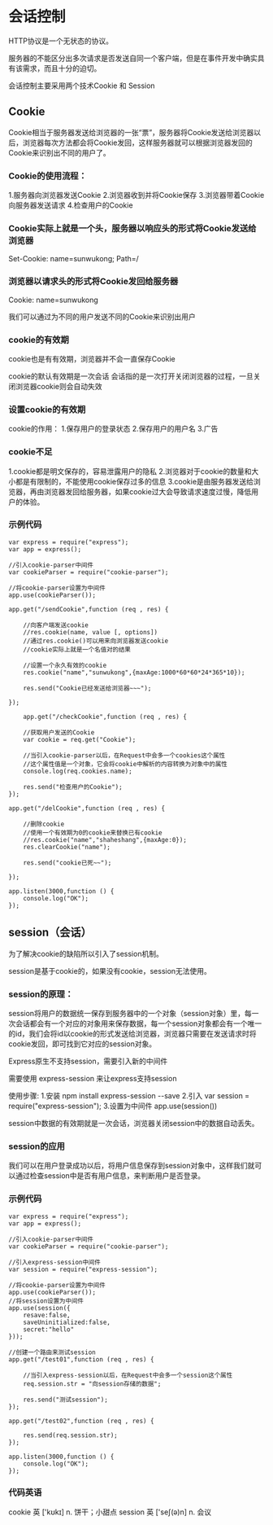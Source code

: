 # 会话控制 #

HTTP协议是一个无状态的协议。
    
服务器的不能区分出多次请求是否发送自同一个客户端，但是在事件开发中确实具有该需求，而且十分的迫切。
    
会话控制主要采用两个技术Cookie 和 Session
    
    
## Cookie ##

Cookie相当于服务器发送给浏览器的一张“票”，服务器将Cookie发送给浏览器以后，浏览器每次方法都会将Cookie发回，这样服务器就可以根据浏览器发回的Cookie来识别出不同的用户了。
    
### Cookie的使用流程： ###

1.服务器向浏览器发送Cookie
2.浏览器收到并将Cookie保存
3.浏览器带着Cookie向服务器发送请求
4.检查用户的Cookie
        
###  Cookie实际上就是一个头，服务器以响应头的形式将Cookie发送给浏览器 ###
Set-Cookie: name=sunwukong; Path=/
			
### 浏览器以请求头的形式将Cookie发回给服务器 ###
 Cookie: name=sunwukong
			
我们可以通过为不同的用户发送不同的Cookie来识别出用户
        
### cookie的有效期 ###

cookie也是有有效期，浏览器并不会一直保存Cookie
        
cookie的默认有效期是一次会话 会话指的是一次打开关闭浏览器的过程，一旦关闭浏览器cookie则会自动失效
				
### 设置cookie的有效期   ###
        
cookie的作用：
1.保存用户的登录状态
2.保存用户的用户名
 3.广告
        
### cookie不足 ###
1.cookie都是明文保存的，容易泄露用户的隐私
2.浏览器对于cookie的数量和大小都是有限制的，不能使用cookie保存过多的信息
3.cookie是由服务器发送给浏览器，再由浏览器发回给服务器，如果cookie过大会导致请求速度过慢，降低用户的体验。
        
### 示例代码 ###

    var express = require("express");
    var app = express();

    //引入cookie-parser中间件
    var cookieParser = require("cookie-parser");

    //将cookie-parser设置为中间件
    app.use(cookieParser());

    app.get("/sendCookie",function (req , res) {

    	//向客户端发送cookie
    	//res.cookie(name, value [, options])
    	//通过res.cookie()可以用来向浏览器发送cookie
    	//cookie实际上就是一个名值对的结果

	    //设置一个永久有效的cookie
    	res.cookie("name","sunwukong",{maxAge:1000*60*60*24*365*10});

	    res.send("Cookie已经发送给浏览器~~~");

    });
    
        app.get("/checkCookie",function (req , res) {

    	//获取用户发送的Cookie
    	var cookie = req.get("Cookie");

    	//当引入cookie-parser以后，在Request中会多一个cookies这个属性
    	//这个属性值是一个对象，它会将cookie中解析的内容转换为对象中的属性
    	console.log(req.cookies.name);

    	res.send("检查用户的Cookie");
    });

    app.get("/delCookie",function (req , res) {

    	//删除cookie
	    //使用一个有效期为0的cookie来替换已有cookie
    	//res.cookie("name","shaheshang",{maxAge:0});
    	res.clearCookie("name");
    
    	res.send("cookie已死~~");

    });

    app.listen(3000,function () {
    	console.log("OK");
    });
    
  
## session（会话） ##

为了解决cookie的缺陷所以引入了session机制。
    
session是基于cookie的，如果没有cookie，session无法使用。
    
### session的原理： ###

session将用户的数据统一保存到服务器中的一个对象（session对象）里，每一次会话都会有一个对应的对象用来保存数据，每一个session对象都会有一个唯一的id，我们会将id以cookie的形式发送给浏览器，浏览器只需要在发送请求时将cookie发回，即可找到它对应的session对象。
    
 Express原生不支持session，需要引入新的中间件

 需要使用 express-session 来让express支持session

使用步骤:
1.安装 npm install express-session --save
2.引入 var session = require("express-session");
3.设置为中间件
app.use(session())
                
session中数据的有效期就是一次会话，浏览器关闭session中的数据自动丢失。
    
### session的应用 ###
我们可以在用户登录成功以后，将用户信息保存到session对象中，这样我们就可以通过检查session中是否有用户信息，来判断用户是否登录。
    
### 示例代码 ###

    var express = require("express");
    var app = express();

	//引入cookie-parser中间件
    var cookieParser = require("cookie-parser");

    //引入express-session中间件
    var session = require("express-session");

    //将cookie-parser设置为中间件
    app.use(cookieParser());
    //将session设置为中间件
    app.use(session({
    	resave:false,
    	saveUninitialized:false,
    	secret:"hello"
    }));

    //创建一个路由来测试session
    app.get("/test01",function (req , res) {

        //当引入express-session以后，在Request中会多一个session这个属性
    	req.session.str = "向session存储的数据";

    	res.send("测试session");
    });

    app.get("/test02",function (req , res) {

    	res.send(req.session.str);
    });

    app.listen(3000,function () {
    	console.log("OK");
    });
    
    
    
    
    
### 代码英语 ###
cookie    英 ['kʊkɪ]    n. 饼干；小甜点
session    英 ['seʃ(ə)n]    n. 会议
